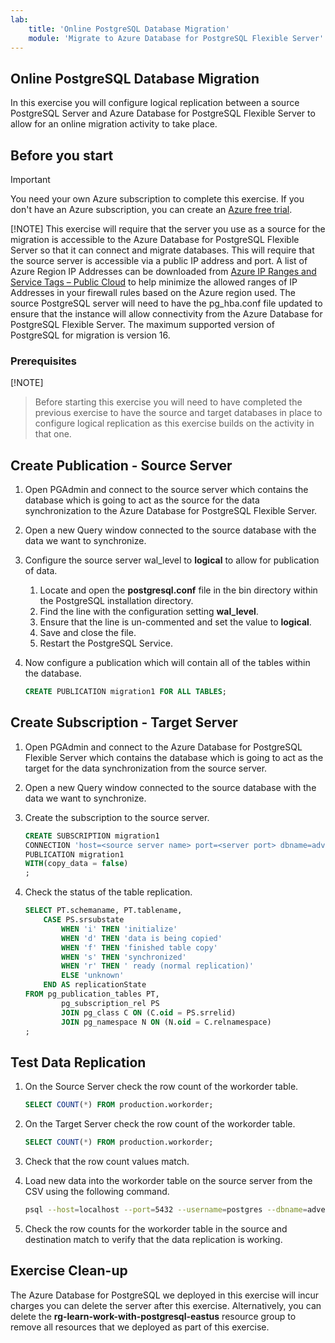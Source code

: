 ```yaml
---
lab:
    title: 'Online PostgreSQL Database Migration'
    module: 'Migrate to Azure Database for PostgreSQL Flexible Server'
---
```


## Online PostgreSQL Database Migration

In this exercise you will configure logical replication between a source PostgreSQL Server and Azure Database for PostgreSQL Flexible Server to allow for an online migration activity to take place.

## Before you start

> [!IMPORTANT]
> You need your own Azure subscription to complete this exercise. If you don't have an Azure subscription, you can create an [Azure free trial](https://azure.microsoft.com/free).
>
> [!NOTE]
> This exercise will require that the server you use as a source for the migration is accessible to the Azure Database for PostgreSQL Flexible Server so that it can connect and migrate databases. This will require that the source server is accessible via a public IP address and port. A list of Azure Region IP Addresses can be downloaded from [Azure IP Ranges and Service Tags – Public Cloud](https://www.microsoft.com/en-gb/download/details.aspx?id=56519) to help minimize the allowed ranges of IP Addresses in your firewall rules based on the Azure region used.
> The source PostgreSQL server will need to have the pg_hba.conf file updated to ensure that the instance will allow connectivity from the Azure Database for PostgreSQL Flexible Server.
> The maximum supported version of PostgreSQL for migration is version 16.

### Prerequisites

[!NOTE]
> Before starting this exercise you will need to have completed the previous exercise to have the source and target databases in place to configure logical replication as this exercise builds on the activity in that one.

## Create Publication - Source Server

1. Open PGAdmin and connect to the source server which contains the database which is going to act as the source for the data synchronization to the Azure Database for PostgreSQL Flexible Server.
1. Open a new Query window connected to the source database with the data we want to synchronize.
1. Configure the source server wal_level to **logical** to allow for publication of data.
    1. Locate and open the **postgresql.conf** file in the bin directory within the PostgreSQL installation directory.
    1. Find the line with the configuration setting **wal_level**.
    1. Ensure that the line is un-commented and set the value to **logical**.
    1. Save and close the file.
    1. Restart the PostgreSQL Service.
1. Now configure a publication which will contain all of the tables within the database.

    ```SQL
    CREATE PUBLICATION migration1 FOR ALL TABLES;
    ```

## Create Subscription - Target Server

1. Open PGAdmin and connect to the Azure Database for PostgreSQL Flexible Server which contains the database which is going to act as the target for the data synchronization from the source server.
1. Open a new Query window connected to the source database with the data we want to synchronize.
1. Create the subscription to the source server.

    ```sql
    CREATE SUBSCRIPTION migration1
    CONNECTION 'host=<source server name> port=<server port> dbname=adventureworks application_name=migration1 user=<username> password=<password>'
    PUBLICATION migration1
    WITH(copy_data = false)
    ;    
    ```

1. Check the status of the table replication.

    ```SQL
    SELECT PT.schemaname, PT.tablename,
        CASE PS.srsubstate
            WHEN 'i' THEN 'initialize'
            WHEN 'd' THEN 'data is being copied'
            WHEN 'f' THEN 'finished table copy'
            WHEN 's' THEN 'synchronized'
            WHEN 'r' THEN ' ready (normal replication)'
            ELSE 'unknown'
        END AS replicationState
    FROM pg_publication_tables PT,
            pg_subscription_rel PS
            JOIN pg_class C ON (C.oid = PS.srrelid)
            JOIN pg_namespace N ON (N.oid = C.relnamespace)
    ;
    ```

## Test Data Replication

1. On the Source Server check the row count of the workorder table.

    ```SQL
    SELECT COUNT(*) FROM production.workorder;
    ```

1. On the Target Server check the row count of the workorder table.

    ```SQL
    SELECT COUNT(*) FROM production.workorder;
    ```

1. Check that the row count values match.
1. Load new data into the workorder table on the source server from the CSV using the following command.

    ```Bash
    psql --host=localhost --port=5432 --username=postgres --dbname=adventureworks --command="\COPY production.workorder FROM 'C:\Lab11_workorder.csv' CSV HEADER"
    ```

1. Check the row counts for the workorder table in the source and destination match to verify that the data replication is working.

## Exercise Clean-up

The Azure Database for PostgreSQL we deployed in this exercise will incur charges you can delete the server after this exercise. Alternatively, you can delete the **rg-learn-work-with-postgresql-eastus** resource group to remove all resources that we deployed as part of this exercise.
